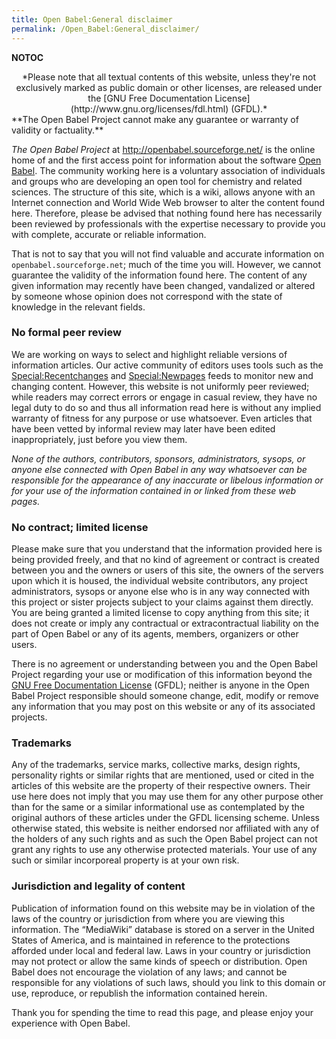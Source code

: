 ```yaml
---
title: Open Babel:General disclaimer
permalink: /Open_Babel:General_disclaimer/
---
```


__NOTOC__

<center>
*Please note that all textual contents of this website, unless they're not exclusively marked as public domain or other licenses, are released under the [GNU Free Documentation License](http://www.gnu.org/licenses/fdl.html) (GFDL).*

</center>
**The Open Babel Project cannot make any guarantee or warranty of validity or factuality.**

*The Open Babel Project* at <http://openbabel.sourceforge.net/> is the online home of and the first access point for information about the software [Open Babel](/Main_Page "wikilink"). The community working here is a voluntary association of individuals and groups who are developing an open tool for chemistry and related sciences. The structure of this site, which is a wiki, allows anyone with an Internet connection and World Wide Web browser to alter the content found here. Therefore, please be advised that nothing found here has necessarily been reviewed by professionals with the expertise necessary to provide you with complete, accurate or reliable information.

That is not to say that you will not find valuable and accurate information on `openbabel.sourceforge.net`; much of the time you will. However, we cannot guarantee the validity of the information found here. The content of any given information may recently have been changed, vandalized or altered by someone whose opinion does not correspond with the state of knowledge in the relevant fields.

### No formal peer review

We are working on ways to select and highlight reliable versions of information articles. Our active community of editors uses tools such as the [Special:Recentchanges](/Special:Recentchanges "wikilink") and [Special:Newpages](/Special:Newpages "wikilink") feeds to monitor new and changing content. However, this website is not uniformly peer reviewed; while readers may correct errors or engage in casual review, they have no legal duty to do so and thus all information read here is without any implied warranty of fitness for any purpose or use whatsoever. Even articles that have been vetted by informal review may later have been edited inappropriately, just before you view them.



*None of the authors, contributors, sponsors, administrators, sysops, or anyone else connected with Open Babel in any way whatsoever can be responsible for the appearance of any inaccurate or libelous information or for your use of the information contained in or linked from these web pages.*

### No contract; limited license

Please make sure that you understand that the information provided here is being provided freely, and that no kind of agreement or contract is created between you and the owners or users of this site, the owners of the servers upon which it is housed, the individual website contributors, any project administrators, sysops or anyone else who is in any way connected with this project or sister projects subject to your claims against them directly. You are being granted a limited license to copy anything from this site; it does not create or imply any contractual or extracontractual liability on the part of Open Babel or any of its agents, members, organizers or other users.

There is no agreement or understanding between you and the Open Babel Project regarding your use or modification of this information beyond the [GNU Free Documentation License](http://www.gnu.org/licenses/fdl.html) (GFDL); neither is anyone in the Open Babel Project responsible should someone change, edit, modify or remove any information that you may post on this website or any of its associated projects.

### Trademarks

Any of the trademarks, service marks, collective marks, design rights, personality rights or similar rights that are mentioned, used or cited in the articles of this website are the property of their respective owners. Their use here does not imply that you may use them for any other purpose other than for the same or a similar informational use as contemplated by the original authors of these articles under the GFDL licensing scheme. Unless otherwise stated, this website is neither endorsed nor affiliated with any of the holders of any such rights and as such the Open Babel project can not grant any rights to use any otherwise protected materials. Your use of any such or similar incorporeal property is at your own risk.

### Jurisdiction and legality of content

Publication of information found on this website may be in violation of the laws of the country or jurisdiction from where you are viewing this information. The “MediaWiki” database is stored on a server in the United States of America, and is maintained in reference to the protections afforded under local and federal law. Laws in your country or jurisdiction may not protect or allow the same kinds of speech or distribution. Open Babel does not encourage the violation of any laws; and cannot be responsible for any violations of such laws, should you link to this domain or use, reproduce, or republish the information contained herein.

Thank you for spending the time to read this page, and please enjoy your experience with Open Babel.